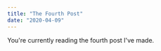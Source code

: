 ```yaml
---
title: "The Fourth Post"
date: "2020-04-09"
---
```



You're currently reading the fourth post I've made.